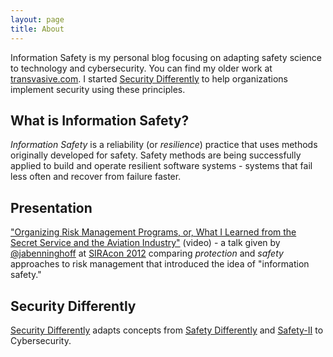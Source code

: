 ```yaml
---
layout: page
title: About
---
```


Information Safety is my personal blog focusing on adapting safety science to technology and cybersecurity. You can find my older work at [transvasive.com](https://transvasive.com). I started [Security Differently](https://www.security-differently.com) to help organizations implement security using these principles.

## What is Information Safety?

*Information Safety* is a reliability (or *resilience*) practice that uses methods originally developed for safety. Safety methods are being successfully applied to build and operate resilient software systems - systems that fail less often and recover from failure faster.

## Presentation

["Organizing Risk Management Programs, or, What I Learned from the Secret Service and the Aviation Industry"](https://vimeo.com/44519848) (video) - a talk given by [@jabenninghoff](https://github.com/jabenninghoff) at [SIRAcon 2012](https://vimeo.com/societyinforisk) comparing *protection* and *safety* approaches to risk management that introduced the idea of "information safety."

## Security Differently

[Security Differently](/security-differently/) adapts concepts from [Safety Differently](https://www.google.com/books/edition/Safety_Differently/KGDiEAAAQBAJ?hl=en) and [Safety-II](https://www.england.nhs.uk/signuptosafety/wp-content/uploads/sites/16/2015/10/safety-1-safety-2-whte-papr.pdf) to Cybersecurity.
